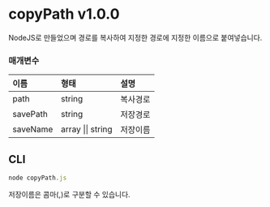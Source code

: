 # copyPath v1.0.0
NodeJS로 만들었으며 경로를 복사하여 지정한 경로에 지정한 이름으로 붙여넣습니다.

### 매개변수

이름 | 형태 | 설명
| :-- | :-- | :-- |
path | string | 복사경로
savePath | string | 저장경로
saveName | array \|\| string | 저장이름

## CLI
````javascript
node copyPath.js
````
저장이름은 콤마(,)로 구분할 수 있습니다.